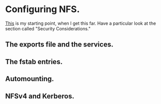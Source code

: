 # Configuring NFS.

[This][die.net] is my starting point, when I get this far. Have a particular look at the section called "Security Considerations."

[die.net]: http://linux.die.net/man/5/nfs


## The exports file and the services.

## The fstab entries.

## Automounting.

## NFSv4 and Kerberos.

